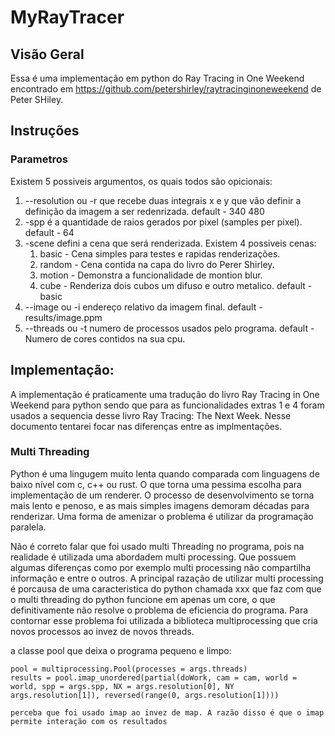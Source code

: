 # MyRayTracer

## Visão Geral

Essa é uma implementação em python do Ray Tracing in One Weekend encontrado em https://github.com/petershirley/raytracinginoneweekend de Peter SHiley.

## Instruções

### Parametros

Existem 5 possiveis argumentos, os quais todos são opicionais:

1. --resolution ou -r que recebe duas integrais x e y que vão definir a definição da imagem a ser redenrizada. 
      default - 340 480
2. -spp é a quantidade de raios gerados por pixel (samples per pixel). 
      default - 64
3. -scene defini a cena que será renderizada. Existem 4 possiveis cenas: 
      1. basic  - Cena simples para testes e rapidas renderizações.
      2. random - Cena contida na capa do livro do Perer Shirley.
      3. motion - Demonstra a funcionalidade de montion blur.
      4. cube   - Renderiza dois cubos um difuso e outro metalico.
      default - basic
4. --image ou -i endereço relativo da imagem final.
      default - results/image.ppm
5. --threads ou -t numero de processos usados pelo programa.
      default - Numero de cores contidos na sua cpu.

## Implementação:

A implementação é praticamente uma tradução do livro Ray Tracing in One Weekend para python sendo que para as funcionalidades extras 1 e 4 foram usados a sequencia desse livro Ray Tracing: The Next Week. Nesse documento tentarei focar nas diferenças entre as implmentações.

### Multi Threading

Python é uma lingugem muito lenta quando comparada com linguagens de baixo nível com c, c++ ou rust. O que torna uma pessima escolha para implementação de um renderer. O processo de desenvolvimento se torna mais lento e penoso, e as mais simples imagens demoram décadas para renderizar. Uma forma de amenizar o problema é utilizar da programação paralela.

Não é correto falar que foi usado multi Threading no programa, pois na realidade é utilizada uma abordadem multi processing. Que possuem algumas diferenças como por exemplo multi processing não compartilha informação e entre o outros. A principal razação de utilizar multi processing é porcausa de uma caracteristica do python chamada xxx que faz com que o multi threading do python funcione em apenas um core, o que definitivamente não resolve o problema de eficiencia do programa. Para contornar esse problema foi utilizada a biblioteca multiprocessing que cria novos processos ao invez de novos threads.

a classe pool que deixa o programa pequeno e limpo:

```test
pool = multiprocessing.Pool(processes = args.threads)
results = pool.imap_unordered(partial(doWork, cam = cam, world = world, spp = args.spp, NX = args.resolution[0], NY args.resolution[1]), reversed(range(0, args.resolution[1])))
```
    perceba que foi usado imap ao invez de map. A razão disso é que o imap permite interação com os resultados 

